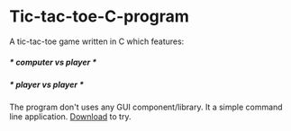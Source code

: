 # Tic-tac-toe-C-program
A tic-tac-toe game written in C which features:
##### * computer vs player *
##### * player vs player *

The program don't uses any GUI component/library. It a simple command line application.
[Download](https://github.com/rajatgl17/Tic-Tac-Toe-program/raw/master/tictactoe.exe) to try.
